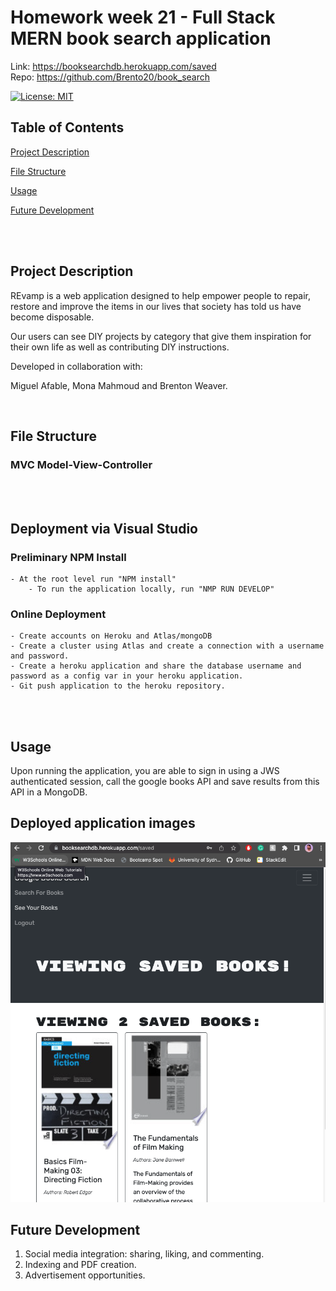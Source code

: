 # Homework week 21 - Full Stack MERN book search application


Link: https://booksearchdb.herokuapp.com/saved<br>
Repo: https://github.com/Brento20/book_search<br>


[![License: MIT](https://img.shields.io/badge/License-MIT-yellow.svg)](https://opensource.org/licenses/MIT)

## Table of Contents
[Project Description](#project-description)

[File Structure](#file-structure)

[Usage](#file-structure)

[Future Development](#future-development)

<br><br>

## Project Description

REvamp is a web application designed to help empower people to repair, restore and improve the items in our lives that society has told us have become disposable.

Our users can see DIY projects by category that give them inspiration for their own life as well as contributing DIY instructions.

Developed in collaboration with:

Miguel Afable, Mona Mahmoud and Brenton Weaver.

<br>


## File Structure

### MVC Model-View-Controller
 <br></br>

## Deployment via Visual Studio
### Preliminary NPM Install
    - At the root level run "NPM install"
        - To run the application locally, run "NMP RUN DEVELOP"
### Online Deployment
    - Create accounts on Heroku and Atlas/mongoDB
    - Create a cluster using Atlas and create a connection with a username and password.
    - Create a heroku application and share the database username and password as a config var in your heroku application. 
    - Git push application to the heroku repository.

 <br></br>
## Usage

Upon running the application, you are able to sign in using a JWS authenticated session, call the google books API and save results from this API in a MongoDB.

## Deployed application images


![deployed2](readmeImages/003.png)


## Future Development

1. Social media integration: sharing, liking, and commenting. 
2. Indexing and PDF creation. 
3. Advertisement opportunities.
